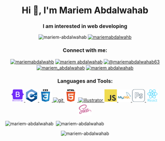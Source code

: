 <h1 align="center">Hi 👋, I'm Mariem Abdalwahab</h1>
<h3 align="center">I am interested in web developing</h3>
<P align="center">
 <img src="https://komarev.com/ghpvc/?username=mariem-abdalwahab&label=Profile%20views&color=0e75b6&style=flat" alt="mariem-abdalwahab" />
 <a href="https://twitter.com/mariemabdalwahb" target="blank" title="twitter" ><img src="https://img.shields.io/twitter/follow/mariemabdalwahb?label=twitter&logo=twitter" alt="mariemabdalwahb" /></a> 
</P>
<h3 align="center">Connect with me:</h3>
<p align="center">
<a href="https://twitter.com/mariemabdalwahb" target="blank"><img align="center" src="https://raw.githubusercontent.com/rahuldkjain/github-profile-readme-generator/master/src/images/icons/Social/twitter.svg" alt="mariemabdalwahb" height="30" width="40" /></a>
<a href="https://linkedin.com/in/mariem abdalwahab" target="blank"><img align="center" src="https://raw.githubusercontent.com/rahuldkjain/github-profile-readme-generator/master/src/images/icons/Social/linked-in-alt.svg" alt="mariem abdalwahab" height="30" width="40" /></a>
<a href="https://medium.com/@mariemabdalwahab63" target="blank"><img align="center" src="https://raw.githubusercontent.com/rahuldkjain/github-profile-readme-generator/master/src/images/icons/Social/medium.svg" alt="@mariemabdalwahab63" height="30" width="40" /></a>
<a href="https://codeforces.com/profile/mariem_abdalwahab" target="blank"><img align="center" src="https://raw.githubusercontent.com/rahuldkjain/github-profile-readme-generator/master/src/images/icons/Social/codeforces.svg" alt="mariem_abdalwahab" height="30" width="40" /></a>
<a href="https://www.leetcode.com/mariem abdalwahab" target="blank"><img align="center" src="https://raw.githubusercontent.com/rahuldkjain/github-profile-readme-generator/master/src/images/icons/Social/leet-code.svg" alt="mariem abdalwahab" height="30" width="40" /></a>
</p>

<h3 align="center">Languages and Tools:</h3>
<p align="center"> <a href="https://getbootstrap.com" target="_blank" rel="noreferrer">
<img src="https://raw.githubusercontent.com/devicons/devicon/master/icons/bootstrap/bootstrap-plain-wordmark.svg" alt="bootstrap" width="40" height="40"/> </a> <a href="https://www.w3schools.com/cpp/" target="_blank" rel="noreferrer"> <img src="https://raw.githubusercontent.com/devicons/devicon/master/icons/cplusplus/cplusplus-original.svg" alt="cplusplus" width="40" height="40"/> </a> <a href="https://www.w3schools.com/css/" target="_blank" rel="noreferrer"> <img src="https://raw.githubusercontent.com/devicons/devicon/master/icons/css3/css3-original-wordmark.svg" alt="css3" width="40" height="40"/> </a> <a href="https://git-scm.com/" target="_blank" rel="noreferrer"> <img src="https://www.vectorlogo.zone/logos/git-scm/git-scm-icon.svg" alt="git" width="40" height="40"/> </a> <a href="https://www.w3.org/html/" target="_blank" rel="noreferrer"> <img src="https://raw.githubusercontent.com/devicons/devicon/master/icons/html5/html5-original-wordmark.svg" alt="html5" width="40" height="40"/> </a> <a href="https://www.adobe.com/in/products/illustrator.html" target="_blank" rel="noreferrer"> <img src="https://www.vectorlogo.zone/logos/adobe_illustrator/adobe_illustrator-icon.svg" alt="illustrator" width="40" height="40"/> </a> <a href="https://developer.mozilla.org/en-US/docs/Web/JavaScript" target="_blank" rel="noreferrer"> <img src="https://raw.githubusercontent.com/devicons/devicon/master/icons/javascript/javascript-original.svg" alt="javascript" width="40" height="40"/> </a> <a href="https://www.mysql.com/" target="_blank" rel="noreferrer"> <img src="https://raw.githubusercontent.com/devicons/devicon/master/icons/mysql/mysql-original-wordmark.svg" alt="mysql" width="40" height="40"/> </a> <a href="https://www.photoshop.com/en" target="_blank" rel="noreferrer"> <img src="https://raw.githubusercontent.com/devicons/devicon/master/icons/photoshop/photoshop-line.svg" alt="photoshop" width="40" height="40"/> </a> <a href="https://reactjs.org/" target="_blank" rel="noreferrer"> <img src="https://raw.githubusercontent.com/devicons/devicon/master/icons/react/react-original-wordmark.svg" alt="react" width="40" height="40"/> </a> <a href="https://sass-lang.com" target="_blank" rel="noreferrer"> <img src="https://raw.githubusercontent.com/devicons/devicon/master/icons/sass/sass-original.svg" alt="sass" width="40" height="40"/> </a> </p>

<p >
<img src="https://github-readme-stats.vercel.app/api?username=mariem-abdalwahab&show_icons=true&locale=en" alt="mariem-abdalwahab" />
&nbsp;<img src="https://github-readme-stats.vercel.app/api/top-langs?username=mariem-abdalwahab&show_icons=true&locale=en&layout=compact" alt="mariem-abdalwahab" />
</p>
<p align="center"><img  src="https://github-readme-streak-stats.herokuapp.com/?user=mariem-abdalwahab&" alt="mariem-abdalwahab" /></p>

